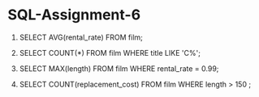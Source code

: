 # SQL-Assignment-6
1.	SELECT AVG(rental_rate) FROM film;

2.	SELECT COUNT(*) FROM film
WHERE title LIKE 'C%';

3.	SELECT MAX(length) FROM film
WHERE rental_rate = 0.99;

4.	SELECT COUNT(replacement_cost) FROM film 
WHERE length > 150 ;
